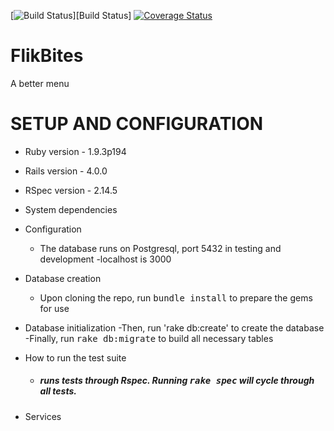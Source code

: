 [![Build Status][BS img]][Build Status]
[![Coverage Status][CS img]][Coverage Status]

[travis pull requests]: https://travis-ci.org/eugenefilimonov/final_project/pull_requests
[Coverage Status]: https://coveralls.io/r/eugenefilimonov/final_project
[BS img]: https://travis-ci.org/eugenefilimonov/final_project.png
[CS img]: https://coveralls.io/repos/elgalu/final_project/badge.png?branch=master
# FlikBites

A better menu


# SETUP AND CONFIGURATION

* Ruby version - 1.9.3p194

* Rails version - 4.0.0

* RSpec version - 2.14.5

* System dependencies

* Configuration
	- The database runs on Postgresql, port 5432 in testing and development
	-localhost is 3000

* Database creation
	- Upon cloning the repo, run <tt>bundle install</tt> to prepare the gems for use

* Database initialization
	-Then, run 'rake db:create' to create the database
	-Finally, run <tt>rake db:migrate</tt> to build all necessary tables

* How to run the test suite
	- ##### runs tests through Rspec. Running <tt>rake spec</tt> will cycle through all tests.

* Services
